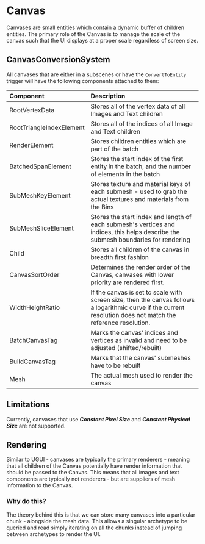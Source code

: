 # Canvas

Canvases are small entities which contain a dynamic buffer of children entities. The primary role of the Canvas is to
manage the scale of the canvas such that the UI displays at a proper scale regardless of screen size.

## CanvasConversionSystem
All canvases that are either in a subscenes or have the `ConvertToEntity` trigger will have the following components
attached to them:

|Component | Description |
|:---------|:------------|
| RootVertexData | Stores all of the vertex data of all Images and Text children |
| RootTriangleIndexElement | Stores all of the indices of all Image and Text children |
| RenderElement | Stores children entities which are part of the batch |
| BatchedSpanElement | Stores the start index of the first entity in the batch, and the number of elements in the batch |
| SubMeshKeyElement | Stores texture and material keys of each submesh - used to grab the actual textures and materials from the Bins |
| SubMeshSliceElement | Stores the start index and length of each submesh's vertices and indices, this helps describe the submesh boundaries for rendering |
| Child | Stores all children of the canvas in breadth first fashion |
| CanvasSortOrder | Determines the render order of the Canvas, canvases with lower priority are rendered first. |
| WidthHeightRatio | If the canvas is set to scale with screen size, then the canvas follows a logarithmic curve if the current resolution does not match the reference resolution. |
| BatchCanvasTag | Marks the canvas' indices and vertices as invalid and need to be adjusted (shifted/rebuilt) |
| BuildCanvasTag | Marks that the canvas' submeshes have to be rebuilt |
| Mesh | The actual mesh used to render the canvas |

## Limitations

Currently, canvases that use ***Constant Pixel Size*** and ***Constant Physical Size*** are not
supported.

## Rendering

Similar to UGUI - canvases are typically the primary renderers - meaning that all children of the Canvas potentially
have render information that should be passed to the Canvas. This means that all images and text components are
typically not renderers - but are suppliers of mesh information to the Canvas.


### Why do this?
The theory behind this is that we can store many canvases into a particular chunk - alongside the mesh data. This allows
a singular archetype to be queried and read simply iterating on all the chunks instead of jumping between archetypes to
render the UI.
